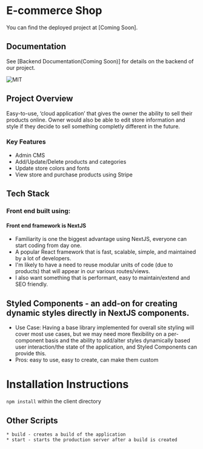 
# E-commerce Shop

You can find the deployed project at [Coming Soon].

## Documentation

See [Backend Documentation(Coming Soon)] for details on the backend of our project.

![MIT](https://img.shields.io/packagist/l/doctrine/orm.svg)

## Project Overview

Easy-to-use, ‘cloud application’ that gives the owner the ability to sell their products online. Owner would also be able to edit store information and style if they decide to sell something completly different in the future.

### Key Features

- Admin CMS
- Add/Update/Delete products and categories
- Update store colors and fonts
- View store and purchase products using Stripe

## Tech Stack

### Front end built using:

#### Front end framework is NextJS

- Familiarity is one the biggest advantage using NextJS, everyone can start coding from day one.
- A popular React framework that is fast, scalable, simple, and maintained by a lot of developers.
- I'm likely to have a need to reuse modular units of code (due to products) that will appear in our various routes/views.
- I also want something that is performant, easy to maintain/extend and SEO friendly.


## Styled Components - an add-on for creating dynamic styles directly in NextJS components.

- Use Case: Having a base library implemented for overall site styling will cover most use cases, but we may need more flexibility on a per-component basis and the ability to add/alter styles dynamically based user interaction/the state of the application, and Styled Components can provide this.
- Pros: easy to use, easy to create, can make them custom


# Installation Instructions

`npm install` within the client directory

## Other Scripts

    * build - creates a build of the application
    * start - starts the production server after a build is created
